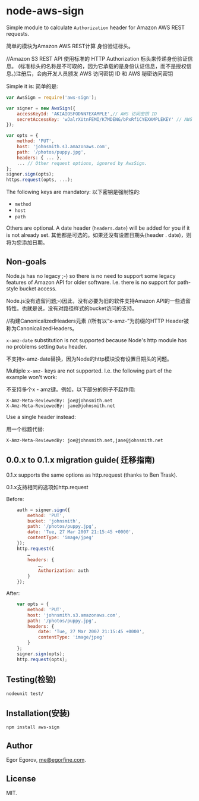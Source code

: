 # node-aws-sign

Simple module to calculate `Authorization` header for Amazon AWS REST requests.

简单的模块为Amazon AWS REST计算 身份验证标头。

//Amazon S3 REST API 使用标准的 HTTP Authorization 标头来传递身份验证信息。 (标准标头的名称是不可取的，因为它承载的是身份认证信息，而不是授权信息。)注册后，会向开发人员颁发 AWS 访问密钥 ID 和 AWS 秘密访问密钥

Simple it is:
简单的是:

```javascript
var AwsSign = require('aws-sign');

var signer = new AwsSign({ 
	accessKeyId: 'AKIAIOSFODNN7EXAMPLE',// AWS 访问密钥 ID 
	secretAccessKey: 'wJalrXUtnFEMI/K7MDENG/bPxRfiCYEXAMPLEKEY' // AWS 秘密访问密钥
});

var opts = {
	method: 'PUT',
	host: 'johnsmith.s3.amazonaws.com',
	path: '/photos/puppy.jpg',
	headers: { ... },
	... // Other request options, ignored by AwsSign.
};
signer.sign(opts);
https.request(opts, ...);
```

The following keys are mandatory: 
以下密钥是强制性的:

* `method`
* `host`
* `path`

Others are optional. A date header (`headers.date`) will be added for you if it is not already set.
其他都是可选的。如果还没有设置日期头(header . date)，则将为您添加日期。

## Non-goals

Node.js has no legacy ;-) so there is no need to support some legacy features of Amazon API for older software. I.e. there is no support for path-style bucket access.

Node.js没有遗留问题;-)因此，没有必要为旧的软件支持Amazon API的一些遗留特性。也就是说，没有对路径样式的bucket访问的支持。

//构建CanonicalizedHeaders元素
//所有以“x-amz-”为前缀的HTTP Header被称为CanonicalizedHeaders。

`x-amz-date` substitution is not supported because Node's http module has no problems setting `Date` header.

不支持x-amz-date替换，因为Node的http模块没有设置日期头的问题。

Multiple `x-amz-` keys are not supported. I.e. the following part of the example won't work: 

不支持多个x - amz键。例如，以下部分的例子不起作用:

	X-Amz-Meta-ReviewedBy: joe@johnsmith.net
	X-Amz-Meta-ReviewedBy: jane@johnsmith.net

Use a single header instead: 

用一个标题代替:

	X-Amz-Meta-ReviewedBy: joe@johnsmith.net,jane@johnsmith.net

## 0.0.x to 0.1.x migration guide( 迁移指南)

0.1.x supports the same options as http.request (thanks to Ben Trask). 

0.1.x支持相同的选项如http.request

Before:

```javascript
	auth = signer.sign({
		method: 'PUT', 
		bucket: 'johnsmith', 
		path: '/photos/puppy.jpg', 
		date: 'Tue, 27 Mar 2007 21:15:45 +0000', 
		contentType: 'image/jpeg'
	});
	http.request({
		…
		headers: {
			…,
			Authorization: auth
		}
	});
```

After: 

```javascript
	var opts = {
		method: 'PUT', 
		host: 'johnsmith.s3.amazonaws.com',
		path: '/photos/puppy.jpg', 
		headers: {
			date: 'Tue, 27 Mar 2007 21:15:45 +0000', 
			contentType: 'image/jpeg'
		}
	};
	signer.sign(opts);
	http.request(opts);
```

## Testing(检验)

	nodeunit test/
	
## Installation(安装)

	npm install aws-sign

## Author

Egor Egorov, me@egorfine.com.

## License

MIT.
